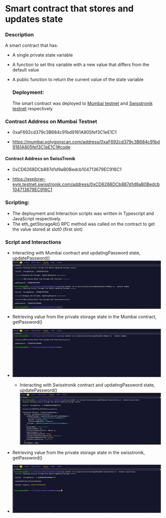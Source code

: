 # Smart contract that stores and updates state

### Description

A smart contract that has:

- A single private state variable
- A function to set this variable with a new value that differs from the default value
- A public function to return the current value of the state variable

  ### Deployment:

  The smart contract was deployed to [Mumbai testnet](https://mumbai.polygonscan.com/address/0xaF692cd379c3B684c91bd9181A805fef3C1eE1C1#code) and [Swisstronik testnet](https://explorer-evm.testnet.swisstronik.com/address/0xCD6268DCb887d1d9aB0Bedcb104713679EC916C1) respectively

### Contract Address on Mumbai Testnet

- 0xaF692cd379c3B684c91bd9181A805fef3C1eE1C1

- https://mumbai.polygonscan.com/address/0xaF692cd379c3B684c91bd9181A805fef3C1eE1C1#code

#### Contract Address on SwissTronik

- 0xCD6268DCb887d1d9aB0Bedcb104713679EC916C1

- https://explorer-evm.testnet.swisstronik.com/address/0xCD6268DCb887d1d9aB0Bedcb104713679EC916C1

### Scripting:

- The deployment and Interaction scripts was written in Typescript and JavaScript respectively.
- The eth_getStorageAt() RPC method was called on the contract to get the value stored at slot0 (first slot)

### Script and Interactions

- Interacting with Mumbai contract and updatingPassword state, updatePassword()
  ![image1](./images/01.png)

- Retrieving value from the private storage state in the Mumbai contract, getPassword()
- ![image2](./images/02.png)

  - Interacting with Swisstronik contract and updatingPassword state, updatePassword()
    ![image3](./images/04.png)

- Retrieving value from the private storage state in the swisstronik, getPassword()
- ![image4](./images/03.png)
